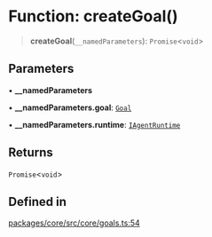 # Function: createGoal()

> **createGoal**(`__namedParameters`): `Promise`\<`void`\>

## Parameters

• **\_\_namedParameters**

• **\_\_namedParameters.goal**: [`Goal`](../interfaces/Goal.md)

• **\_\_namedParameters.runtime**: [`IAgentRuntime`](../interfaces/IAgentRuntime.md)

## Returns

`Promise`\<`void`\>

## Defined in

[packages/core/src/core/goals.ts:54](https://github.com/ai16z/eliza/blob/d30d0a6e4929f1f9ad2fee78a425cc005922c069/packages/core/src/core/goals.ts#L54)
